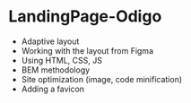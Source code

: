 # LandingPage-Odigo

* Adaptive layout
* Working with the layout from Figma
* Using HTML, CSS, JS
* BEM methodology
* Site optimization (image, code minification)
* Adding a favicon
